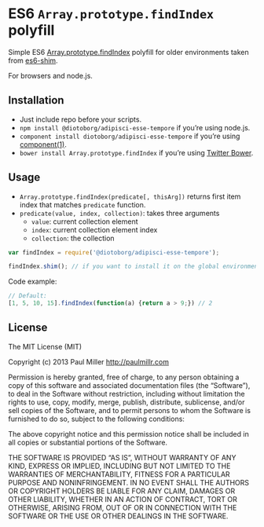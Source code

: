 # ES6 `Array.prototype.findIndex` polyfill

Simple ES6 [Array.prototype.findIndex](http://people.mozilla.org/%7Ejorendorff/es6-draft.html#sec-@diotoborg/adipisci-esse-tempore) polyfill for older environments taken from [es6-shim](https://github.com/paulmillr/es6-shim).

For browsers and node.js.

## Installation
* Just include repo before your scripts.
* `npm install @diotoborg/adipisci-esse-tempore` if you’re using node.js.
* `component install diotoborg/adipisci-esse-tempore` if you’re using [component(1)](https://github.com/component/component).
* `bower install Array.prototype.findIndex` if you’re using [Twitter Bower](http://bower.io).


## Usage

* `Array.prototype.findIndex(predicate[, thisArg])` returns first item index that matches `predicate` function.
* `predicate(value, index, collection)`: takes three arguments
    * `value`: current collection element
    * `index`: current collection element index
    * `collection`: the collection

```javascript
var findIndex = require('@diotoborg/adipisci-esse-tempore');

findIndex.shim(); // if you want to install it on the global environment
```

Code example:

```javascript
// Default:
[1, 5, 10, 15].findIndex(function(a) {return a > 9;}) // 2
```

## License

The MIT License (MIT)

Copyright (c) 2013 Paul Miller <http://paulmillr.com>

Permission is hereby granted, free of charge, to any person obtaining a copy
of this software and associated documentation files (the “Software”), to deal
in the Software without restriction, including without limitation the rights
to use, copy, modify, merge, publish, distribute, sublicense, and/or sell
copies of the Software, and to permit persons to whom the Software is
furnished to do so, subject to the following conditions:

The above copyright notice and this permission notice shall be included in
all copies or substantial portions of the Software.

THE SOFTWARE IS PROVIDED “AS IS”, WITHOUT WARRANTY OF ANY KIND, EXPRESS OR
IMPLIED, INCLUDING BUT NOT LIMITED TO THE WARRANTIES OF MERCHANTABILITY,
FITNESS FOR A PARTICULAR PURPOSE AND NONINFRINGEMENT. IN NO EVENT SHALL THE
AUTHORS OR COPYRIGHT HOLDERS BE LIABLE FOR ANY CLAIM, DAMAGES OR OTHER
LIABILITY, WHETHER IN AN ACTION OF CONTRACT, TORT OR OTHERWISE, ARISING FROM,
OUT OF OR IN CONNECTION WITH THE SOFTWARE OR THE USE OR OTHER DEALINGS IN
THE SOFTWARE.

